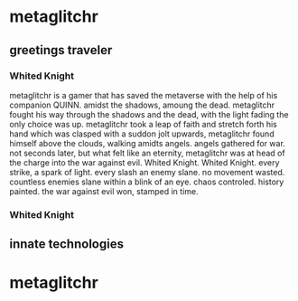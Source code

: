 # metaglitchr
## greetings traveler
### Whited Knight

metaglitchr is a gamer that has saved the metaverse with the help of his companion QUINN. amidst the shadows, amoung the dead. metaglitchr fought his way through the shadows and the dead, with the light fading the only choice was up. metaglitchr took a leap of faith and stretch forth his hand which was clasped with a suddon jolt upwards, metaglitchr found himself above the clouds, walking amidts angels. angels gathered for war. not seconds later, but what felt like an eternity, metaglitchr was at head of the charge into the war against evil. Whited Knight. 
Whited Knight. every strike, a spark of light. every slash an enemy slane. no movement wasted. countless enemies slane within a blink of an eye. chaos controled. history painted. the war against evil won, stamped in time.

### Whited Knight
## innate technologies
# metaglitchr
